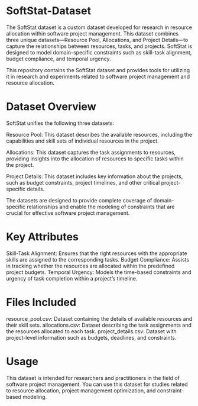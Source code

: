 # SoftStat-Dataset
The SoftStat dataset is a custom dataset developed for research in resource allocation within software project management. This dataset combines three unique datasets—Resource Pool, Allocations, and Project Details—to capture the relationships between resources, tasks, and projects. SoftStat is designed to model domain-specific constraints such as skill-task alignment, budget compliance, and temporal urgency.

This repository contains the SoftStat dataset and provides tools for utilizing it in research and experiments related to software project management and resource allocation.

# Dataset Overview
SoftStat unifies the following three datasets:

Resource Pool: This dataset describes the available resources, including the capabilities and skill sets of individual resources in the project.

Allocations: This dataset captures the task assignments to resources, providing insights into the allocation of resources to specific tasks within the project.

Project Details: This dataset includes key information about the projects, such as budget constraints, project timelines, and other critical project-specific details.

The datasets are designed to provide complete coverage of domain-specific relationships and enable the modeling of constraints that are crucial for effective software project management.

# Key Attributes
Skill-Task Alignment: Ensures that the right resources with the appropriate skills are assigned to the corresponding tasks.
Budget Compliance: Assists in tracking whether the resources are allocated within the predefined project budgets.
Temporal Urgency: Models the time-based constraints and urgency of task completion within a project’s timeline.
# Files Included
resource_pool.csv: Dataset containing the details of available resources and their skill sets.
allocations.csv: Dataset describing the task assignments and the resources allocated to each task.
project_details.csv: Dataset with project-level information such as budgets, deadlines, and constraints.
# Usage
This dataset is intended for researchers and practitioners in the field of software project management. You can use this dataset for studies related to resource allocation, project management optimization, and constraint-based modeling.
